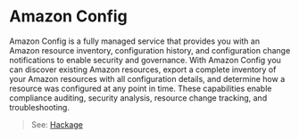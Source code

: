 # Amazon Config

Amazon Config is a fully managed service that provides you with an Amazon resource inventory, configuration history, and configuration change notifications to enable security and governance. With Amazon Config you can discover existing Amazon resources, export a complete inventory of your Amazon resources with all configuration details, and determine how a resource was configured at any point in time. These capabilities enable compliance auditing, security analysis, resource change tracking, and troubleshooting.

> See: [Hackage](hackage.haskell.org/package/amazonka-config)
